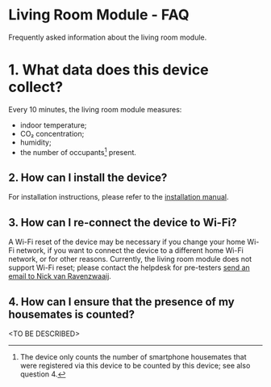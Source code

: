 # Living Room Module - FAQ

Frequently asked information about the living room module.

# 1. What data does this device collect?

Every 10 minutes, the living room module measures:
- indoor temperature;
- CO₂ concentration;
- humidity;
- the number of occupants[^1] present.

[^1]: The device only counts the number of smartphone housemates that were registered via this device to be counted by this device; see also question 4.

## 2. How can I install the device?

For installation instructions, please refer to the [installation manual](../../installation/).

## 3. How can I re-connect the device to Wi-Fi?

A Wi-Fi reset of the device may be necessary if you change your home Wi-Fi network, if you want to connect the device to a different home Wi-Fi network, or for other reasons. 
Currently, the living room module does not support Wi-Fi reset; please contact the helpdesk for pre-testers [send an email to Nick van Ravenzwaaij](mailto:n.van.ravenzwaaij@windesheim.nl).

## 4. How can I ensure that the presence of my housemates is counted?

\<TO BE DESCRIBED\>